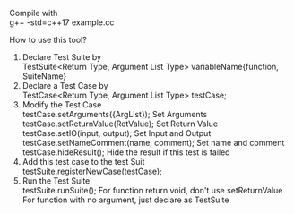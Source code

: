 Compile with \
    g++ -std=c++17 example.cc

How to use this tool?
1. Declare Test Suite by \
    TestSuite<Return Type, Argument List Type> variableName{function, SuiteName} 
2. Declare a Test Case by \
    TestCase<Return Type, Argument List Type> testCase; 
3. Modify the Test Case \
    testCase.setArguments({ArgList}); Set Arguments\
    testCase.setReturnValue(RetValue); Set Return Value\
    testCase.setIO(input, output); Set Input and Output\
    testCase.setNameComment(name, comment); Set name and comment\
    testCase.hideResult(); Hide the result if this test is failed
4. Add this test case to the test Suit \
    testSuite.registerNewCase(testCase);
5. Run the Test Suite \
    testSuite.runSuite();
For function return void, don't use setReturnValue\
For function with no argument, just declare as TestSuite<Return Type>